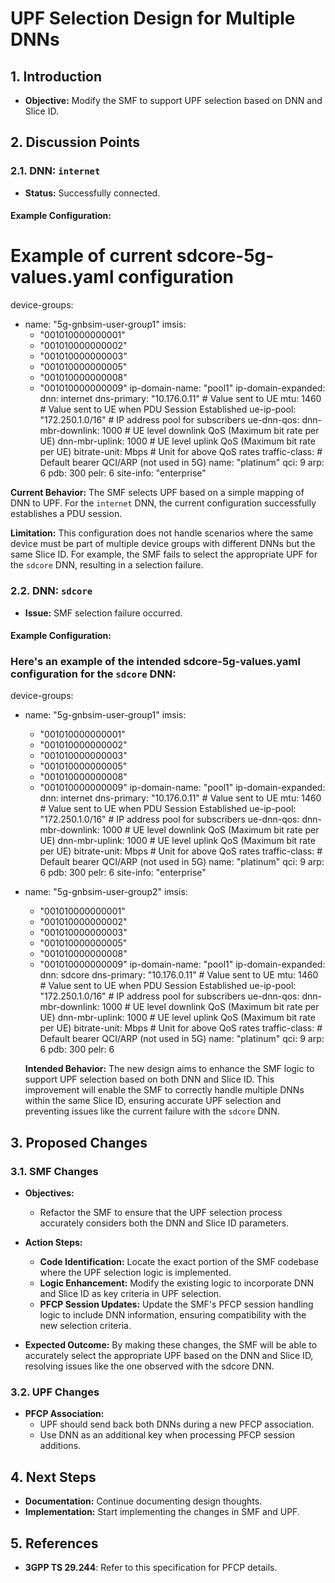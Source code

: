 # UPF Selection Design for Multiple DNNs

## 1. Introduction
- **Objective:** Modify the SMF to support UPF selection based on DNN and Slice ID.

## 2. Discussion Points

### 2.1. DNN: `internet`
- **Status:** Successfully connected.

#### Example Configuration:
# Example of current sdcore-5g-values.yaml configuration

device-groups:
  - name: "5g-gnbsim-user-group1"
    imsis:
      - "001010000000001"
      - "001010000000002"
      - "001010000000003"
      - "001010000000005"
      - "001010000000008"
      - "001010000000009"
    ip-domain-name: "pool1"
    ip-domain-expanded:
      dnn: internet
      dns-primary: "10.176.0.11"        # Value sent to UE
      mtu: 1460                        # Value sent to UE when PDU Session Established
      ue-ip-pool: "172.250.1.0/16"     # IP address pool for subscribers
      ue-dnn-qos:
        dnn-mbr-downlink: 1000         # UE level downlink QoS (Maximum bit rate per UE)
        dnn-mbr-uplink: 1000           # UE level uplink QoS (Maximum bit rate per UE)
        bitrate-unit: Mbps             # Unit for above QoS rates
        traffic-class:                 # Default bearer QCI/ARP (not used in 5G)
          name: "platinum"
          qci: 9
          arp: 6
          pdb: 300
          pelr: 6
    site-info: "enterprise"

**Current Behavior:** The SMF selects UPF based on a simple mapping of DNN to UPF. For the `internet` DNN, the current configuration successfully establishes a PDU session.

**Limitation:** This configuration does not handle scenarios where the same device must be part of multiple device groups with different DNNs but the same Slice ID. For example, the SMF fails to select the appropriate UPF for the `sdcore` DNN, resulting in a selection failure.

### 2.2. DNN: `sdcore`
- **Issue:** SMF selection failure occurred.

#### Example Configuration:
### Here's an example of the intended sdcore-5g-values.yaml configuration for the `sdcore` DNN:

device-groups:
  - name: "5g-gnbsim-user-group1"
    imsis:
      - "001010000000001"
      - "001010000000002"
      - "001010000000003"
      - "001010000000005"
      - "001010000000008"
      - "001010000000009"
    ip-domain-name: "pool1"
    ip-domain-expanded:
      dnn: internet
      dns-primary: "10.176.0.11"        # Value sent to UE
      mtu: 1460                        # Value sent to UE when PDU Session Established
      ue-ip-pool: "172.250.1.0/16"     # IP address pool for subscribers
      ue-dnn-qos:
        dnn-mbr-downlink: 1000         # UE level downlink QoS (Maximum bit rate per UE)
        dnn-mbr-uplink: 1000           # UE level uplink QoS (Maximum bit rate per UE)
        bitrate-unit: Mbps             # Unit for above QoS rates
        traffic-class:                 # Default bearer QCI/ARP (not used in 5G)
          name: "platinum"
          qci: 9
          arp: 6
          pdb: 300
          pelr: 6
    site-info: "enterprise"
  - name: "5g-gnbsim-user-group2"
    imsis:
      - "001010000000001"
      - "001010000000002"
      - "001010000000003"
      - "001010000000005"
      - "001010000000008"
      - "001010000000009"
    ip-domain-name: "pool1"
    ip-domain-expanded:
      dnn: sdcore
      dns-primary: "10.176.0.11"        # Value sent to UE
      mtu: 1460                        # Value sent to UE when PDU Session Established
      ue-ip-pool: "172.250.1.0/16"     # IP address pool for subscribers
      ue-dnn-qos:
        dnn-mbr-downlink: 1000         # UE level downlink QoS (Maximum bit rate per UE)
        dnn-mbr-uplink: 1000           # UE level uplink QoS (Maximum bit rate per UE)
        bitrate-unit: Mbps             # Unit for above QoS rates
        traffic-class:                 # Default bearer QCI/ARP (not used in 5G)
          name: "platinum"
          qci: 9
          arp: 6
          pdb: 300
          pelr: 6

    **Intended Behavior:** The new design aims to enhance the SMF logic to support UPF selection based on both DNN and Slice ID. This improvement will enable the SMF to correctly handle multiple DNNs within the same Slice ID, ensuring accurate UPF selection and preventing issues like the current failure with the `sdcore` DNN.

## 3. Proposed Changes

### 3.1. SMF Changes

- **Objectives:**
  - Refactor the SMF to ensure that the UPF selection process accurately considers both the DNN and Slice ID parameters.

- **Action Steps:**
  - **Code Identification:** Locate the exact portion of the SMF codebase where the UPF selection logic is implemented.
  - **Logic Enhancement:** Modify the existing logic to incorporate DNN and Slice ID as key criteria in UPF selection.
  - **PFCP Session Updates:** Update the SMF's PFCP session handling logic to include DNN information, ensuring compatibility with the new selection criteria.

- **Expected Outcome:** By making these changes, the SMF will be able to accurately select the appropriate UPF based on the DNN and Slice ID, resolving issues like the one observed with the sdcore DNN.

### 3.2. UPF Changes
- **PFCP Association:**
  - UPF should send back both DNNs during a new PFCP association.
  - Use DNN as an additional key when processing PFCP session additions.

## 4. Next Steps
- **Documentation:** Continue documenting design thoughts.
- **Implementation:** Start implementing the changes in SMF and UPF.

## 5. References
- **3GPP TS 29.244**: Refer to this specification for PFCP details.
